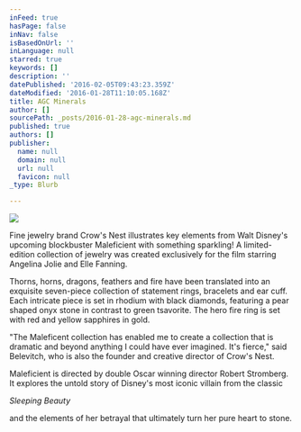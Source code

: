 ```yaml
---
inFeed: true
hasPage: false
inNav: false
isBasedOnUrl: ''
inLanguage: null
starred: true
keywords: []
description: ''
datePublished: '2016-02-05T09:43:23.359Z'
dateModified: '2016-01-28T11:10:05.168Z'
title: AGC Minerals
author: []
sourcePath: _posts/2016-01-28-agc-minerals.md
published: true
authors: []
publisher:
  name: null
  domain: null
  url: null
  favicon: null
_type: Blurb

---
```

![](https://the-grid-user-content.s3-us-west-2.amazonaws.com/69ef40cf-ed96-496a-b551-7b2ba656784d.jpg)

Fine jewelry brand Crow's Nest illustrates key elements from Walt Disney's upcoming blockbuster Maleficient with something sparkling! A limited-edition collection of jewelry was created exclusively for the film starring Angelina Jolie and Elle Fanning.

Thorns, horns, dragons, feathers and fire have been translated into an exquisite seven-piece collection of statement rings, bracelets and ear cuff. Each intricate piece is set in rhodium with black diamonds, featuring a pear shaped onyx stone in contrast to green tsavorite. The hero fire ring is set with red and yellow sapphires in gold.

"The Maleficent collection has enabled me to create a collection that is dramatic and beyond anything I could have ever imagined. It's fierce," said Belevitch, who is also the founder and creative director of Crow's Nest.

Maleficient is directed by double Oscar winning director Robert Stromberg. It explores the untold story of Disney's most iconic villain from the classic

_Sleeping Beauty_

and the elements of her betrayal that ultimately turn her pure heart to stone.